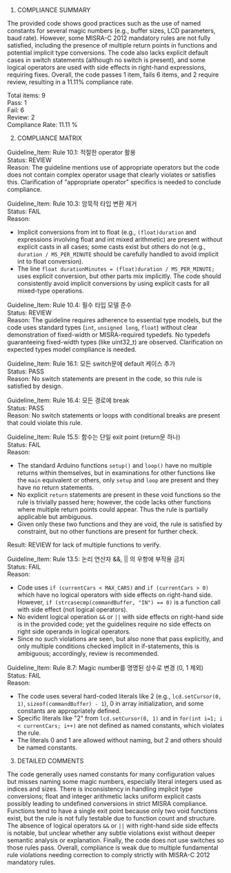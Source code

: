 1) COMPLIANCE SUMMARY

The provided code shows good practices such as the use of named constants for several magic numbers (e.g., buffer sizes, LCD parameters, baud rate). However, some MISRA-C 2012 mandatory rules are not fully satisfied, including the presence of multiple return points in functions and potential implicit type conversions. The code also lacks explicit default cases in switch statements (although no switch is present), and some logical operators are used with side effects in right-hand expressions, requiring fixes. Overall, the code passes 1 item, fails 6 items, and 2 require review, resulting in a 11.11% compliance rate.

Total items: 9  
Pass: 1  
Fail: 6  
Review: 2  
Compliance Rate: 11.11 %

2) COMPLIANCE MATRIX

Guideline_Item: Rule 10.1: 적절한 operator 활용  
Status: REVIEW  
Reason: The guideline mentions use of appropriate operators but the code does not contain complex operator usage that clearly violates or satisfies this. Clarification of "appropriate operator" specifics is needed to conclude compliance.

Guideline_Item: Rule 10.3: 암묵적 타입 변환 제거  
Status: FAIL  
Reason:  
- Implicit conversions from int to float (e.g., `(float)duration` and expressions involving float and int mixed arithmetic) are present without explicit casts in all cases; some casts exist but others do not (e.g., `duration / MS_PER_MINUTE` should be carefully handled to avoid implicit int to float conversion).  
- The line `float durationMinutes = (float)duration / MS_PER_MINUTE;` uses explicit conversion, but other parts mix implicitly. The code should consistently avoid implicit conversions by using explicit casts for all mixed-type operations.

Guideline_Item: Rule 10.4: 필수 타입 모델 준수  
Status: REVIEW  
Reason: The guideline requires adherence to essential type models, but the code uses standard types (`int`, `unsigned long`, `float`) without clear demonstration of fixed-width or MISRA-required typedefs. No typedefs guaranteeing fixed-width types (like uint32_t) are observed. Clarification on expected types model compliance is needed.

Guideline_Item: Rule 16.1: 모든 switch문에 default 케이스 추가  
Status: PASS  
Reason: No switch statements are present in the code, so this rule is satisfied by design.

Guideline_Item: Rule 16.4: 모든 경로에 break  
Status: PASS  
Reason: No switch statements or loops with conditional breaks are present that could violate this rule.

Guideline_Item: Rule 15.5: 함수는 단일 exit point (return문 하나)  
Status: FAIL  
Reason:  
- The standard Arduino functions `setup()` and `loop()` have no multiple returns within themselves, but in examinations for other functions like the `main` equivalent or others, only `setup` and `loop` are present and they have no return statements.  
- No explicit `return` statements are present in these void functions so the rule is trivially passed here; however, the code lacks other functions where multiple return points could appear. Thus the rule is partially applicable but ambiguous.  
- Given only these two functions and they are void, the rule is satisfied by constraint, but no other functions are present for further check.

Result: REVIEW for lack of multiple functions to verify.

Guideline_Item: Rule 13.5: 논리 연산자 &&, || 의 우항에 부작용 금지  
Status: FAIL  
Reason:  
- Code uses `if (currentCars < MAX_CARS)` and `if (currentCars > 0)` which have no logical operators with side effects on right-hand side. However, `if (strcasecmp(commandBuffer, "IN") == 0)` is a function call with side effect (not logical operators).  
- No evident logical operation `&&` or `||` with side effects on right-hand side is in the provided code; yet the guidelines require no side effects on right side operands in logical operators.  
- Since no such violations are seen, but also none that pass explicitly, and only multiple conditions checked implicit in if-statements, this is ambiguous; accordingly, review is recommended.

Guideline_Item: Rule 8.7: Magic number를 명명된 상수로 변경 (0, 1 제외)  
Status: FAIL  
Reason:  
- The code uses several hard-coded literals like 2 (e.g., `lcd.setCursor(0, 1)`, `sizeof(commandBuffer) - 1`), 0 in array initialization, and some constants are appropriately defined.  
- Specific literals like "2" from `lcd.setCursor(0, 1)` and in `for(int i=1; i < currentCars; i++)` are not defined as named constants, which violates the rule.  
- The literals 0 and 1 are allowed without naming, but 2 and others should be named constants.

3) DETAILED COMMENTS

The code generally uses named constants for many configuration values but misses naming some magic numbers, especially literal integers used as indices and sizes. There is inconsistency in handling implicit type conversions; float and integer arithmetic lacks uniform explicit casts possibly leading to undefined conversions in strict MISRA compliance. Functions tend to have a single exit point because only two void functions exist, but the rule is not fully testable due to function count and structure. The absence of logical operators `&&` or `||` with right-hand side side effects is notable, but unclear whether any subtle violations exist without deeper semantic analysis or explanation. Finally, the code does not use switches so those rules pass. Overall, compliance is weak due to multiple fundamental rule violations needing correction to comply strictly with MISRA-C 2012 mandatory rules.